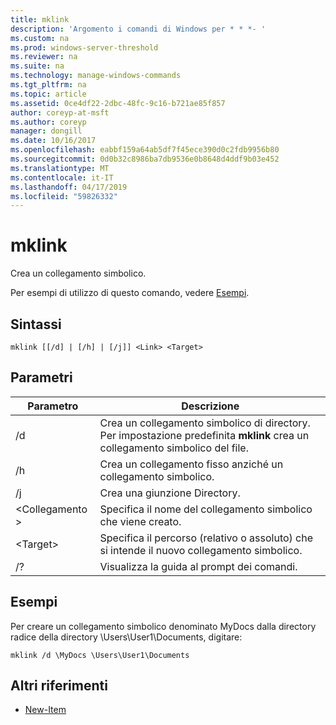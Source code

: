 ```yaml
---
title: mklink
description: 'Argomento i comandi di Windows per * * *- '
ms.custom: na
ms.prod: windows-server-threshold
ms.reviewer: na
ms.suite: na
ms.technology: manage-windows-commands
ms.tgt_pltfrm: na
ms.topic: article
ms.assetid: 0ce4df22-2dbc-48fc-9c16-b721ae85f857
author: coreyp-at-msft
ms.author: coreyp
manager: dongill
ms.date: 10/16/2017
ms.openlocfilehash: eabbf159a64ab5df7f45ece390d0c2fdb9956b80
ms.sourcegitcommit: 0d0b32c8986ba7db9536e0b8648d4ddf9b03e452
ms.translationtype: MT
ms.contentlocale: it-IT
ms.lasthandoff: 04/17/2019
ms.locfileid: "59826332"
---
```

# <a name="mklink"></a>mklink
Crea un collegamento simbolico.

Per esempi di utilizzo di questo comando, vedere [Esempi](#BKMK_examples).

## <a name="syntax"></a>Sintassi

```
mklink [[/d] | [/h] | [/j]] <Link> <Target>
```

## <a name="parameters"></a>Parametri

|Parametro|Descrizione|
|---------|-----------|
|/d|Crea un collegamento simbolico di directory. Per impostazione predefinita **mklink** crea un collegamento simbolico del file.|
|/h|Crea un collegamento fisso anziché un collegamento simbolico.|
|/j|Crea una giunzione Directory.|
|\<Collegamento >|Specifica il nome del collegamento simbolico che viene creato.|
|\<Target>|Specifica il percorso (relativo o assoluto) che si intende il nuovo collegamento simbolico.|
|/?|Visualizza la guida al prompt dei comandi.|

## <a name="BKMK_examples"></a>Esempi

Per creare un collegamento simbolico denominato MyDocs dalla directory radice della directory \Users\User1\Documents, digitare:
```
mklink /d \MyDocs \Users\User1\Documents
```
## <a name="additional-references"></a>Altri riferimenti
-   [New-Item](https://docs.microsoft.com/en-us/powershell/module/microsoft.powershell.management/new-item?view=powershell-6)
